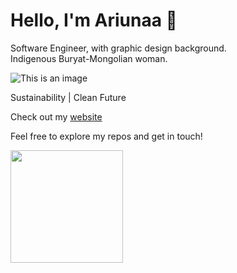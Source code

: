 # Hello, I'm Ariunaa 👋

 Software Engineer, with graphic design background.<br>
 Indigenous Buryat-Mongolian woman.
  
 ![This is an image](https://64.media.tumblr.com/21599ecadc5de1e3e232ec49d7ff2866/tumblr_ompbhuqheK1sn231po7_400.gif)

  Sustainability | Clean Future 

 Check out my [website](https://personal-blog-ariunaamy.vercel.app/)



Feel free to explore my repos and get in touch! 





<img height="180em" src="https://github-readme-stats.vercel.app/api?username=ariunaamy&show_icons=true&hide_border=true&&count_private=true&include_all_commits=true" />
